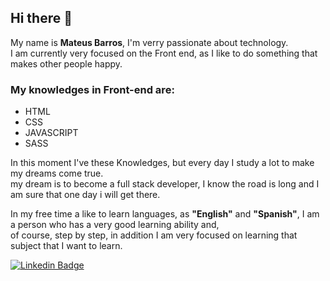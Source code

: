 ## Hi there 👋

My name is **Mateus Barros**, I'm verry passionate about technology. </br>
I am currently very focused on the Front end, as I like to do something that makes other people happy. </br>

### My knowledges in Front-end are:

- HTML
- CSS
- JAVASCRIPT
- SASS

In this moment I've these Knowledges, but every day I study a lot to make my dreams come true. </br>
my dream is to become a full stack developer, I know the road is long and I am sure that one day i will get there.

In my free time a like to learn languages, as **"English"** and **"Spanish"**, I am a person who has a very good learning ability and, <br>
of course, step by step, in addition I am very focused on learning that subject that I want to learn.

[![Linkedin Badge](https://img.shields.io/badge/-Mateus20Barros-blue?style=flat-square&logo=Linkedin&logoColor=white&link=https://https://www.linkedin.com/in/mateus-barros)](https://https://www.linkedin.com/in/mateus-barros)
